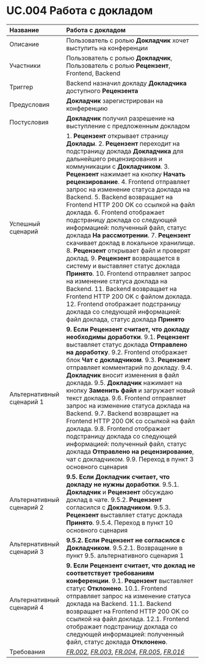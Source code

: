 # UC.004 Работа с докладом
<!-- Подробное описание сценария использования системы с привязкой к ролям участников и задействованным бизнес-сущностям 
https://confluence.mts.ru/pages/viewpage.action?pageId=375782119 
-->
| Название | Работа с докладом |
|:---------------------------|:------|
| Описание | Пользователь с ролью **Докладчик** хочет выступить на конференции |
| Участники | Пользователь с ролью **Докладчик**, Пользователь с ролью **Рецензент**, Frontend, Backend |
| Триггер | Backend назначил докладу **Докладчика** доступного **Рецензента** |
| Предусловия | **Докладчик** зарегистрирован на конференцию |
| Постусловия | **Докладчик** получил разрешение на выступление с предложенным докладом |
| Успешный сценарий | 1. **Рецензент** открывает страницу **Доклады**. 2. **Рецензент** переходит на подстраницу доклада **Докладчика** для дальнейшего рецензирования и коммуникации с **Докладчиком**. 3. **Рецензент** нажимает на кнопку **Начать рецензирование**. 4. Frontend отправляет запрос на изменение статуса доклада на Backend. 5. Backend возвращает на Frontend HTTP 200 OK со ссылкой на файл доклада. 6. Frontend отображает подстраницу доклада со следующей информацией: полученный файл, статус доклада **На рассмотрении**. 7. **Рецензент** скачивает доклад в локальное хранилище. 8. **Рецензент** открывает файл и проверят доклад. 9. **Рецензент** возвращается в систему и выставляет статус доклада **Принято**. 10. Frontend отправляет запрос на изменение статуса доклада на Backend. 11. Backend возвращает на Frontend HTTP 200 OK с файлом доклада. 12. Frontend отображает подстраницу доклада со следующей информацией: файл доклада, статус доклада **Принято**|
| Альтернативный сценарий 1 | **9. Если Рецензент считает, что докладу необходимы доработки**. 9.1. **Рецензент** выставляет статус доклада **Отправлено на доработку**. 9.2. Frontend отображает блок **Чат с докладчиком**. 9.3. **Рецензент** отправляет комментарий по докладу. 9.4. **Докладчик** вносит изменения в файл доклада. 9.5. **Докладчик** нажимает на кнопку **Заменить файл** и загружает новый текст доклада. 9.6. Frontend отправляет запрос на изменение статуса доклада на Backend. 9.7. Backend возвращает на Frontend HTTP 200 OK со ссылкой на файл доклада. 9.8. Frontend отображает подстраницу доклада со следующей информацией: полученный файл, статус доклада **Отправлено на рецензирование**, чат с докладчиком. 9.9. Переход в пункт 3 основного сценария |
| Альтернативный сценарий 2 | **9.5. Если Докладчик считает, что докладу не нужны доработки**. 9.5.1. **Докладчик** и **Рецензент** обсуждаю доклад в чате. 9.5.2. **Рецензент** согласился с **Докладчиком**. 9.5.3. **Рецензент** выставляет статус доклада **Принято**. 9.5.4. Переход в пункт 10 основного сценария |
| Альтернативный сценарий 3 | **9.5.2. Если Рецензент не согласился с Докладчиком**. 9.5.2.1. Возвращение в пункт 9.5. альтернативного сценария 1 |
| Альтернативный сценарий 4 | **9. Если Рецензент считает, что доклад не соответствует требованиям конференции**. 9.1. **Рецензент** выставляет статус **Отклонено**. 10.1. Frontend отправляет запрос на изменение статуса доклада на Backend. 11.1. Backend возвращает на Frontend HTTP 200 OK со ссылкой на файл доклада. 12.1. Frontend отображает подстраницу доклада со следующей информацией: полученный файл, статус доклада **Отклонено**. |
| Требования | *[FR.002](docs\README.md)*, *[FR.003](docs\README.md)*, *[FR.004](docs\README.md)*, *[FR.005](docs\README.md)*, *[FR.016](docs\README.md)*|

